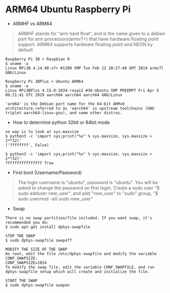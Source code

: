 ARM64 Ubuntu Raspberry Pi
=========================
* ARMHF vs ARM64 
> ARMHF stands for "arm hard float", and is the name given to a debian port for arm processors(armv7+) that have hardware floating point support.
> ARM64 supports hardware floating point and NEON by default
```
Raspberry Pi 3B + Raspbian 9 
$ uname -a
Linux RPi3B 4.14.98-v7+ #1200 SMP Tue Feb 12 20:27:48 GMT 2019 armv7l GNU/Linux

Raspberry Pi 3BPlus + Ubuntu ARM64 
$ uname -a
Linux RPi3BPlus 4.15.0-1034-raspi2 #36-Ubuntu SMP PREEMPT Fri Apr 5 06:21:41 UTC 2019 aarch64 aarch64 aarch64 GNU/Linux

'arm64' is the Debian port name for the 64-bit ARMv8 architecture,referred to as 'aarch64' in upstream toolchains (GNU triplet aarch64-linux-gnu), and some other distros.

```

* How to determine python 32bit or 64bit mode
```
ne way is to look at sys.maxsize
$ python3 -c 'import sys;print("%x" % sys.maxsize, sys.maxsize > 2**32)'
('7fffffff', False)

$ python3 -c 'import sys;print("%x" % sys.maxsize, sys.maxsize > 2**32)'
7fffffffffffffff True
```

* First boot (Username/Password)
> The login username is "ubuntu", password is "ubuntu". You will be asked to change the password on first login.
> Create a sudo user "$ sudo adduser new_user", and add "new_user" to "sudo" group, "$ sudo usermod -aG sudo new_user"

* Swap 
```
There is no swap partition/file included. If you want swap, it's recommended you do:
$ sudo apt-get install dphys-swapfile

STOP THE SWAP 
$ sudo dphys-swapfile swapoff 

MODIFY THE SIZE OF THE SWAP 
As root, edit the file /etc/dphys-swapfile and modify the variable CONF_SWAPSIZE:
CONF_SWAPSIZE=1024
To modify the swap file, edit the variable CONF_SWAPFILE, and run dphys-swapfile setup which will create and initialize the file.

START THE SWAP 
$ sudo dphys-swapfile swapon
```
